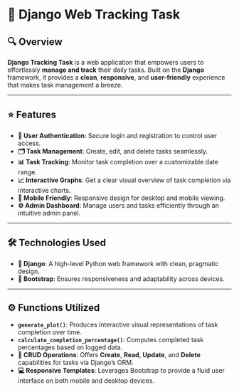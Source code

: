 # 📝 Django Web Tracking Task

## 🔍 Overview
**Django Tracking Task** is a web application that empowers users to effortlessly **manage and track** their daily tasks. Built on the **Django** framework, it provides a **clean**, **responsive**, and **user-friendly** experience that makes task management a breeze.

---

## ⭐ Features
- **🔐 User Authentication**: Secure login and registration to control user access.
- **🗂️ Task Management**: Create, edit, and delete tasks seamlessly.
- **📊 Task Tracking**: Monitor task completion over a customizable date range.
- **📈 Interactive Graphs**: Get a clear visual overview of task completion via interactive charts.
- **📱 Mobile Friendly**: Responsive design for desktop and mobile viewing.
- **⚙️ Admin Dashboard**: Manage users and tasks efficiently through an intuitive admin panel.

---

## 🛠️ Technologies Used
- **🐍 Django**: A high-level Python web framework with clean, pragmatic design.
- **💎 Bootstrap**: Ensures responsiveness and adaptability across devices.

---

## ⚙️ Functions Utilized
- **`generate_plot()`**: Produces interactive visual representations of task completion over time.
- **`calculate_completion_percentage()`**: Computes completed task percentages based on logged data.
- **📝 CRUD Operations**: Offers **Create**, **Read**, **Update**, and **Delete** capabilities for tasks via Django’s ORM.
- **💻 Responsive Templates**: Leverages Bootstrap to provide a fluid user interface on both mobile and desktop devices.
